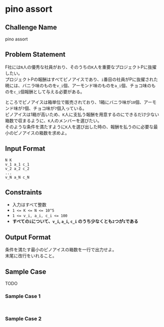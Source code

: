 # pino assort 

## Challenge Name

pino assort

## Problem Statement

F社には`N`人の優秀な社員がおり、そのうちの`K`人を重要なプロジェクトPに抜擢したい。  
プロジェクトPの報酬はすべてピノアイスであり、`i`番目の社員がPに抜擢された暁には、バニラ味のものを`v_i`個、アーモンド味のものを`a_i`個、チョコ味のものを`c_i`個報酬として与える必要がある。  
  
ところでピノアイスは箱単位で販売されており、1箱にバニラ味が`10`個、アーモンド味が`7`個、チョコ味が`7`個入っている。  
ピノアイスは1箱が高いため、`K`人に支払う報酬を用意するのにできるだけ少ない箱数で収まるように、`K`人のメンバーを選びたい。  
そのような条件を満たすように`K`人を選び出した時の、報酬を払うのに必要な最小のピノアイスの箱数を求めよ。  

## Input Format

```
N K
v_1 a_1 c_1
v_2 a_2 c_2
...
v_N a_N c_N
```

## Constraints

- 入力はすべて整数
- `1 <= K <= N <= 10^5`
- `1 <= v_i, a_i, c_i <= 100`
- **すべての`i`について、`v_i`, `a_i`, `c_i` のうち少なくとも`2`つが`1`である**

## Output Format

条件を満たす最小のピノアイスの箱数を一行で出力せよ。  
末尾に改行をいれること。

## Sample Case

TODO

### Sample Case 1

```
```

```
```

### Sample Case 2

```
```

```
```
